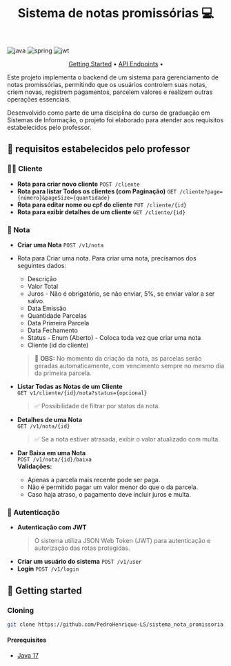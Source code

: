[JAVA_BADGE]:https://img.shields.io/badge/java-%23ED8B00.svg?style=for-the-badge&logo=openjdk&logoColor=white
[SPRING_BADGE]: https://img.shields.io/badge/spring-%236DB33F.svg?style=for-the-badge&logo=spring&logoColor=white
[JWT]: https://img.shields.io/badge/JWT-black?style=for-the-badge&logo=JSON%20web%20tokens


<h1  align="center" style="font-weight: bold; margin: 50px 0px 50px 0px;">Sistema de notas promissórias 💻</h1>


![java][JAVA_BADGE]
![spring][SPRING_BADGE]
![jwt][JWT]


<p align="center">
 <a href="#started">Getting Started</a> • 
 <a href="#routes">API Endpoints</a> •
</p>

<p>
Este projeto implementa o backend de um sistema para gerenciamento de notas promissórias, permitindo que os usuários controlem suas notas, criem novas, registrem pagamentos, parcelem valores e realizem outras operações essenciais.

Desenvolvido como parte de uma disciplina do curso de graduação em Sistemas de Informação, o projeto foi elaborado para atender aos requisitos estabelecidos pelo professor.
</p>


<h2 id="started">🚀 requisitos estabelecidos pelo professor</h2>


<h3>🙋🏽 Cliente</h3>
 
- **Rota para criar novo cliente**
  `POST /cliente`
- **Rota para listar Todos os clientes (com Paginação)**
  `GET /cliente?page={número}&pageSize={quantidade}`
- **Rota para editar nome ou cpf do cliente**
  `PUT /cliente/{id}`
- **Rota para exibir detalhes de um cliente**
  `GET /cliente/{id}`

<h3>📄 Nota</h3>

- **Criar uma Nota**
  `POST /v1/nota` 

- Rota para Criar uma nota. Para criar uma nota, precisamos dos seguintes dados:
  - Descrição 
  - Valor Total
  - Juros - Não é obrigatório, se não enviar, 5%, se enviar valor a ser salvo.
  - Data Emissão
  - Quantidade Parcelas 
  - Data Primeira Parcela 
  - Data Fechamento 
  - Status - Enum (Aberto) - Coloca toda vez que criar uma nota
  - Cliente (id do cliente)
  
  > 📌 **OBS:** No momento da criação da nota, as parcelas serão geradas automaticamente, com vencimento sempre no mesmo dia da primeira parcela.

- **Listar Todas as Notas de um Cliente**  
  `GET v1/cliente/{id}/nota?status={opcional}`  
  > ✅ Possibilidade de filtrar por status da nota.

- **Detalhes de uma Nota**  
  `GET /v1/nota/{id}`  
  > ✅ Se a nota estiver atrasada, exibir o valor atualizado com multa.

- **Dar Baixa em uma Nota**  
  `POST /v1/nota/{id}/baixa`  
  **Validações:**  
  - Apenas a parcela mais recente pode ser paga.  
  - Não é permitido pagar um valor menor do que o da parcela.  
  - Caso haja atraso, o pagamento deve incluir juros e multa.  

<h3>🔐 Autenticação</h3> 

- **Autenticação com JWT**  
  > O sistema utiliza JSON Web Token (JWT) para autenticação e autorização das rotas protegidas.  
- **Criar um usuário do sistema**
  `POST /v1/user`
- **Login**
  `POST /v1/login`

<h2 id="started">🚀 Getting started</h2>

<h3>Cloning</h3>

```bash
git clone https://github.com/PedroHenrique-LS/sistema_nota_promissoria
```

<h4>Prerequisites</h4>

- [Java 17](https://www.oracle.com/java/technologies/downloads/#java17)


